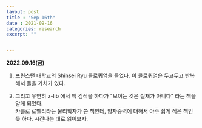 ```yaml
---
layout: post
title : "Sep 16th"
date : 2021-09-16
categories: research
excerpt: ""


---
```

 

**2022.09.16(금)**


1. 프린스턴 대학교의 Shinsei Ryu 콜로퀴엄을 들었다. 이 콜로퀴엄은 두고두고 반복해서 들을 가치가 있다. 

2. 그리고 우연히 z-lib 에서 책 검색을 하다가 "보이는 것은 실재가 아니다" 라는 책을 알게 되었다.   
카를로 로벨리라는 물리학자가 쓴 책인데, 양자중력에 대해서 아주 쉽게 적은 책인 듯 하다.
시간나는 대로 읽어보자. 